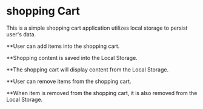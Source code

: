 # shopping Cart
This is a simple shopping cart application utilizes local storage to persist user's data.

**User can add items into the shopping cart.

**Shopping content is saved into the Local Storage.

**The shopping cart will display content from the Local Storage.

**User can remove items from the shopping cart.

**When item is removed from the shopping cart, it is also removed from the Local Storage.

